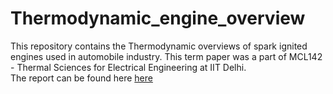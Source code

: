 # Thermodynamic_engine_overview
This repository contains the Thermodynamic overviews of spark ignited engines used in automobile industry. This term paper was a part of MCL142 - Thermal Sciences for Electrical Engineering at IIT Delhi.
<br/>
The report can be found here [here](./MCL142_Term_paper.pdf)
